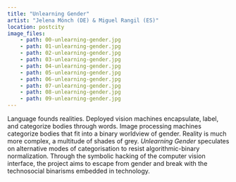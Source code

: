 ```yaml
---
title: "Unlearning Gender"
artist: "Jelena Mönch (DE) & Miguel Rangil (ES)"
location: postcity
image_files:
    - path: 00-unlearning-gender.jpg
    - path: 01-unlearning-gender.jpg
    - path: 02-unlearning-gender.jpg
    - path: 03-unlearning-gender.jpg
    - path: 04-unlearning-gender.jpg
    - path: 05-unlearning-gender.jpg
    - path: 06-unlearning-gender.jpg
    - path: 07-unlearning-gender.jpg
    - path: 08-unlearning-gender.jpg
    - path: 09-unlearning-gender.jpg
---
```


Language founds realities. Deployed vision machines encapsulate, label, and categorize bodies through words. Image processing machines categorize bodies that fit into a binary worldview of gender. Reality is much more complex, a multitude of shades of grey.
_Unlearning Gender_ speculates on alternative modes of categorisation to resist algorithmic-binary normalization. Through the symbolic hacking of the computer vision interface, the project aims to escape from gender and break with the technosocial binarisms embedded in technology.

